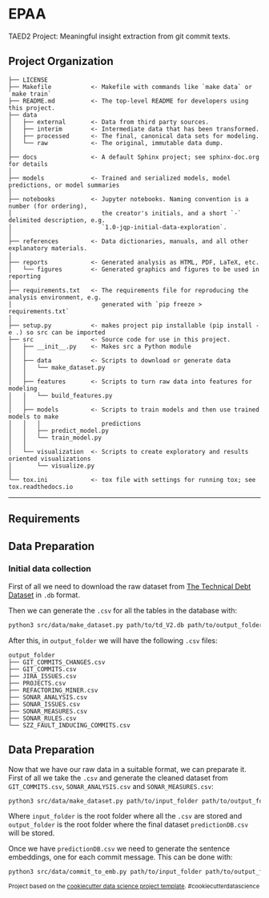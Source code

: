 EPAA
==============================

TAED2 Project: Meaningful insight extraction from git commit texts.

Project Organization
------------

    ├── LICENSE
    ├── Makefile           <- Makefile with commands like `make data` or `make train`
    ├── README.md          <- The top-level README for developers using this project.
    ├── data
    │   ├── external       <- Data from third party sources.
    │   ├── interim        <- Intermediate data that has been transformed.
    │   ├── processed      <- The final, canonical data sets for modeling.
    │   └── raw            <- The original, immutable data dump.
    │
    ├── docs               <- A default Sphinx project; see sphinx-doc.org for details
    │
    ├── models             <- Trained and serialized models, model predictions, or model summaries
    │
    ├── notebooks          <- Jupyter notebooks. Naming convention is a number (for ordering),
    │                         the creator's initials, and a short `-` delimited description, e.g.
    │                         `1.0-jqp-initial-data-exploration`.
    │
    ├── references         <- Data dictionaries, manuals, and all other explanatory materials.
    │
    ├── reports            <- Generated analysis as HTML, PDF, LaTeX, etc.
    │   └── figures        <- Generated graphics and figures to be used in reporting
    │
    ├── requirements.txt   <- The requirements file for reproducing the analysis environment, e.g.
    │                         generated with `pip freeze > requirements.txt`
    │
    ├── setup.py           <- makes project pip installable (pip install -e .) so src can be imported
    ├── src                <- Source code for use in this project.
    │   ├── __init__.py    <- Makes src a Python module
    │   │
    │   ├── data           <- Scripts to download or generate data
    │   │   └── make_dataset.py
    │   │
    │   ├── features       <- Scripts to turn raw data into features for modeling
    │   │   └── build_features.py
    │   │
    │   ├── models         <- Scripts to train models and then use trained models to make
    │   │   │                 predictions
    │   │   ├── predict_model.py
    │   │   └── train_model.py
    │   │
    │   └── visualization  <- Scripts to create exploratory and results oriented visualizations
    │       └── visualize.py
    │
    └── tox.ini            <- tox file with settings for running tox; see tox.readthedocs.io


--------

## Requirements

## Data Preparation

### Initial data collection
First of all we need to download the raw dataset from [The Technical Debt Dataset](https://github.com/clowee/The-Technical-Debt-Dataset/releases/tag/2.0) in `.db` format.

Then we can generate the `.csv` for all the tables in the database with:

```bash
python3 src/data/make_dataset.py path/to/td_V2.db path/to/output_folder
```

After this, in `output_folder` we will have the following `.csv` files:

    output_folder
    ├── GIT_COMMITS_CHANGES.csv
    ├── GIT_COMMITS.csv
    ├── JIRA_ISSUES.csv
    ├── PROJECTS.csv
    ├── REFACTORING_MINER.csv
    ├── SONAR_ANALYSIS.csv
    ├── SONAR_ISSUES.csv
    ├── SONAR_MEASURES.csv
    ├── SONAR_RULES.csv
    └── SZZ_FAULT_INDUCING_COMMITS.csv

## Data Preparation
Now that we have our raw data in a suitable format, we can preparate it. First of all we take the `.csv` and generate the cleaned dataset from `GIT_COMMITS.csv`, `SONAR_ANALYSIS.csv` and `SONAR_MEASURES.csv`:

```bash
python3 src/data/make_dataset.py path/to/input_folder path/to/output_folder
```

Where `input_folder` is the root folder where all the `.csv` are stored and `output_folder` is the root folder where the final dataset `predictionDB.csv` will be stored.

Once we have `predictionDB.csv` we need to generate the sentence embeddings, one for each commit message. This can be done with:

```bash
python3 src/data/commit_to_emb.py path/to/input_folder path/to/output_folder
```

<p><small>Project based on the <a target="_blank" href="https://drivendata.github.io/cookiecutter-data-science/">cookiecutter data science project template</a>. #cookiecutterdatascience</small></p>
